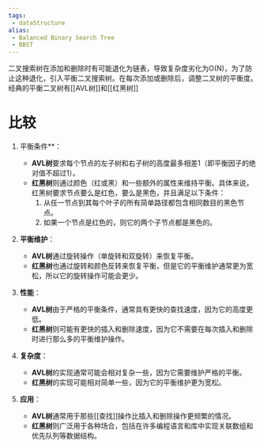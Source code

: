 ```yaml
---
tags:
 - dataStructure 
alias:
 - Balanced Binary Search Tree
 - BBST
---
```

二叉搜索树在添加和删除时有可能退化为链表，导致复杂度劣化为O(N)，为了防止这种退化，引入平衡二叉搜索树。在每次添加或删除后，调整二叉树的平衡度。
经典的平衡二叉树有[[AVL树]]和[[红黑树]]

# 比较


1. 平衡条件**：
    
    - **AVL树**要求每个节点的左子树和右子树的高度最多相差1（即平衡因子的绝对值不超过1）。
    - **红黑树**则通过颜色（红或黑）和一些额外的属性来维持平衡。具体来说，红黑树要求节点要么是红色，要么是黑色，并且满足以下条件：
        1. 从任一节点到其每个叶子的所有简单路径都包含相同数目的黑色节点。
        2. 如果一个节点是红色的，则它的两个子节点都是黑色的。
2. **平衡维护**：
    
    - **AVL树**通过旋转操作（单旋转和双旋转）来恢复平衡。
    - **红黑树**也通过旋转和颜色反转来恢复平衡，但是它的平衡维护通常更为宽松，所以它的旋转操作可能会更少。
3. **性能**：
    
    - **AVL树**由于严格的平衡条件，通常具有更快的查找速度，因为它的高度更低。
    - **红黑树**则可能有更快的插入和删除速度，因为它不需要在每次插入和删除时进行那么多的平衡维护操作。
4. **复杂度**：
    
    - **AVL树**的实现通常可能会相对复杂一些，因为它需要维护严格的平衡。
    - **红黑树**的实现可能相对简单一些，因为它的平衡维护更为宽松。
5. **应用**：
    
    - **AVL树**通常用于那些[[查找]]操作比插入和删除操作更频繁的情况。
    - **红黑树**则广泛用于各种场合，包括在许多编程语言和库中实现关联数组和优先队列等数据结构。

